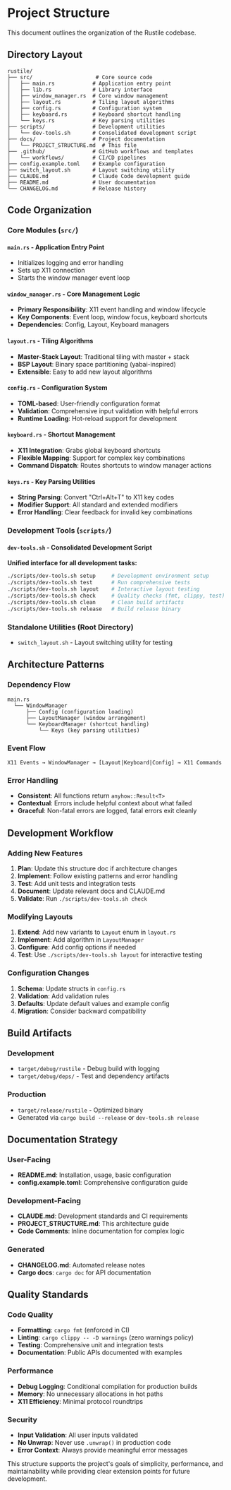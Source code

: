 # Project Structure

This document outlines the organization of the Rustile codebase.

## Directory Layout

```
rustile/
├── src/                    # Core source code
│   ├── main.rs            # Application entry point
│   ├── lib.rs             # Library interface
│   ├── window_manager.rs  # Core window management
│   ├── layout.rs          # Tiling layout algorithms
│   ├── config.rs          # Configuration system
│   ├── keyboard.rs        # Keyboard shortcut handling  
│   └── keys.rs            # Key parsing utilities
├── scripts/               # Development utilities
│   └── dev-tools.sh       # Consolidated development script
├── docs/                  # Project documentation
│   └── PROJECT_STRUCTURE.md  # This file
├── .github/               # GitHub workflows and templates
│   └── workflows/         # CI/CD pipelines
├── config.example.toml    # Example configuration
├── switch_layout.sh       # Layout switching utility
├── CLAUDE.md              # Claude Code development guide
├── README.md              # User documentation
└── CHANGELOG.md           # Release history
```

## Code Organization

### Core Modules (`src/`)

#### `main.rs` - Application Entry Point
- Initializes logging and error handling
- Sets up X11 connection
- Starts the window manager event loop

#### `window_manager.rs` - Core Management Logic
- **Primary Responsibility**: X11 event handling and window lifecycle
- **Key Components**: Event loop, window focus, keyboard shortcuts
- **Dependencies**: Config, Layout, Keyboard managers

#### `layout.rs` - Tiling Algorithms
- **Master-Stack Layout**: Traditional tiling with master + stack
- **BSP Layout**: Binary space partitioning (yabai-inspired)
- **Extensible**: Easy to add new layout algorithms

#### `config.rs` - Configuration System
- **TOML-based**: User-friendly configuration format
- **Validation**: Comprehensive input validation with helpful errors
- **Runtime Loading**: Hot-reload support for development

#### `keyboard.rs` - Shortcut Management
- **X11 Integration**: Grabs global keyboard shortcuts
- **Flexible Mapping**: Support for complex key combinations
- **Command Dispatch**: Routes shortcuts to window manager actions

#### `keys.rs` - Key Parsing Utilities
- **String Parsing**: Convert "Ctrl+Alt+T" to X11 key codes
- **Modifier Support**: All standard and extended modifiers
- **Error Handling**: Clear feedback for invalid key combinations

### Development Tools (`scripts/`)

#### `dev-tools.sh` - Consolidated Development Script
**Unified interface for all development tasks:**

```bash
./scripts/dev-tools.sh setup     # Development environment setup
./scripts/dev-tools.sh test      # Run comprehensive tests
./scripts/dev-tools.sh layout    # Interactive layout testing
./scripts/dev-tools.sh check     # Quality checks (fmt, clippy, test)
./scripts/dev-tools.sh clean     # Clean build artifacts
./scripts/dev-tools.sh release   # Build release binary
```

### Standalone Utilities (Root Directory)
- `switch_layout.sh` - Layout switching utility for testing

## Architecture Patterns

### Dependency Flow
```
main.rs
  └── WindowManager
      ├── Config (configuration loading)
      ├── LayoutManager (window arrangement)
      └── KeyboardManager (shortcut handling)
          └── Keys (key parsing utilities)
```

### Event Flow
```
X11 Events → WindowManager → [Layout|Keyboard|Config] → X11 Commands
```

### Error Handling
- **Consistent**: All functions return `anyhow::Result<T>`
- **Contextual**: Errors include helpful context about what failed
- **Graceful**: Non-fatal errors are logged, fatal errors exit cleanly

## Development Workflow

### Adding New Features
1. **Plan**: Update this structure doc if architecture changes
2. **Implement**: Follow existing patterns and error handling
3. **Test**: Add unit tests and integration tests
4. **Document**: Update relevant docs and CLAUDE.md
5. **Validate**: Run `./scripts/dev-tools.sh check`

### Modifying Layouts
1. **Extend**: Add new variants to `Layout` enum in `layout.rs`
2. **Implement**: Add algorithm in `LayoutManager`
3. **Configure**: Add config options if needed
4. **Test**: Use `./scripts/dev-tools.sh layout` for interactive testing

### Configuration Changes
1. **Schema**: Update structs in `config.rs`
2. **Validation**: Add validation rules
3. **Defaults**: Update default values and example config
4. **Migration**: Consider backward compatibility

## Build Artifacts

### Development
- `target/debug/rustile` - Debug build with logging
- `target/debug/deps/` - Test and dependency artifacts

### Production  
- `target/release/rustile` - Optimized binary
- Generated via `cargo build --release` or `dev-tools.sh release`

## Documentation Strategy

### User-Facing
- **README.md**: Installation, usage, basic configuration
- **config.example.toml**: Comprehensive configuration guide

### Development-Facing  
- **CLAUDE.md**: Development standards and CI requirements
- **PROJECT_STRUCTURE.md**: This architecture guide
- **Code Comments**: Inline documentation for complex logic

### Generated
- **CHANGELOG.md**: Automated release notes
- **Cargo docs**: `cargo doc` for API documentation

## Quality Standards

### Code Quality
- **Formatting**: `cargo fmt` (enforced in CI)
- **Linting**: `cargo clippy -- -D warnings` (zero warnings policy)  
- **Testing**: Comprehensive unit and integration tests
- **Documentation**: Public APIs documented with examples

### Performance
- **Debug Logging**: Conditional compilation for production builds
- **Memory**: No unnecessary allocations in hot paths
- **X11 Efficiency**: Minimal protocol roundtrips

### Security
- **Input Validation**: All user inputs validated
- **No Unwrap**: Never use `.unwrap()` in production code
- **Error Context**: Always provide meaningful error messages

This structure supports the project's goals of simplicity, performance, and maintainability while providing clear extension points for future development.